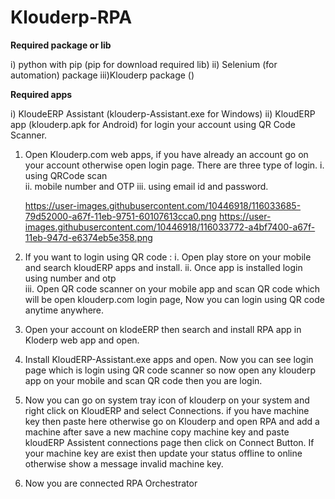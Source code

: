 # Klouderp-RPA

**Required package or lib**

i)  python with pip (pip for download required lib)
ii) Selenium (for automation) package
iii)Klouderp package ()

**Required apps**

i)  KloudeERP Assistant (klouderp-Assistant.exe for Windows)
ii) KloudERP app (klouderp.apk for Android) for login your account using QR Code Scanner.

1. Open Klouderp.com web apps, if you have already an account go on your account otherwise open login page. There are three type of login.
i.   using QRCode scan    
ii.  mobile number and OTP 
iii. using email id and password.


    https://user-images.githubusercontent.com/10446918/116033685-79d52000-a67f-11eb-9751-60107613cca0.png
    https://user-images.githubusercontent.com/10446918/116033772-a4bf7400-a67f-11eb-947d-e6374eb5e358.png

2. If you want to login using QR code :
i.   Open play store on your mobile and search kloudERP apps and install. 
ii.  Once app is installed login using number and otp    
iii. Open QR code scanner on your mobile app and scan QR code which will be open klouderp.com login page, Now you can login using QR code anytime anywhere.

3. Open your account on klodeERP then search and install RPA app in Kloderp web app and open.

4. Install KloudERP-Assistant.exe apps and open. Now you can see login page which is login using QR code scanner so now open any klouderp app on your mobile and scan QR code then    you are login.
5. Now you can go on system tray icon of klouderp on your system and right click on KloudERP and select Connections. if you have machine key then paste here otherwise go on          Klouderp and open RPA and add a machine after save a new machine copy machine key and paste kloudERP Assistent connections page then click on Connect Button. If your machine key are exist then update your status offline to online otherwise show a message invalid machine key.
6. Now you are connected RPA Orchestrator
